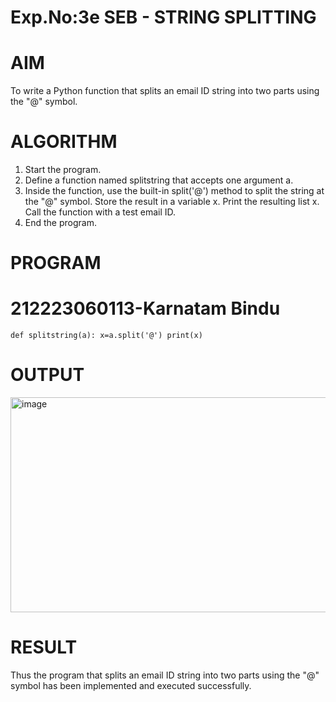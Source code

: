 # Exp.No:3e SEB - STRING SPLITTING
# AIM
To write a Python function that splits an email ID string into two parts using the "@" symbol.

# ALGORITHM
1. Start the program.
2. Define a function named splitstring that accepts one argument a.
3. Inside the function, use the built-in split('@') method to split the string at the "@" symbol. Store the result in a variable x. Print the resulting list x. Call the function with a test email ID.
4. End the program.

# PROGRAM
# 212223060113-Karnatam Bindu
```
def splitstring(a): x=a.split('@') print(x)
```
# OUTPUT
<img width="1223" height="344" alt="image" src="https://github.com/user-attachments/assets/e031c233-bbfd-4de5-9458-0584512fc97b" />

# RESULT
Thus the program that splits an email ID string into two parts using the "@" symbol has been implemented and executed successfully.

